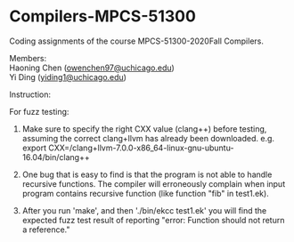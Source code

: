 # Compilers-MPCS-51300
Coding assignments of the course MPCS-51300-2020Fall Compilers. 

Members:  
Haoning Chen (owenchen97@uchicago.edu)  
Yi Ding (yiding1@uchicago.edu)  


Instruction:  

For fuzz testing:
1. Make sure to specify the right CXX value (clang++) before testing, assuming the correct clang+llvm has already been downloaded. 
e.g. export CXX=<somepath>/clang+llvm-7.0.0-x86_64-linux-gnu-ubuntu-16.04/bin/clang++ 

2. One bug that is easy to find is that the program is not able to handle recursive functions. The compiler will erroneously complain when input program contains recursive function (like function "fib" in test1.ek).  

3. After you run 'make', and then './bin/ekcc test1.ek' you will find the expected fuzz test result of reporting "error: Function should not return a reference." 

